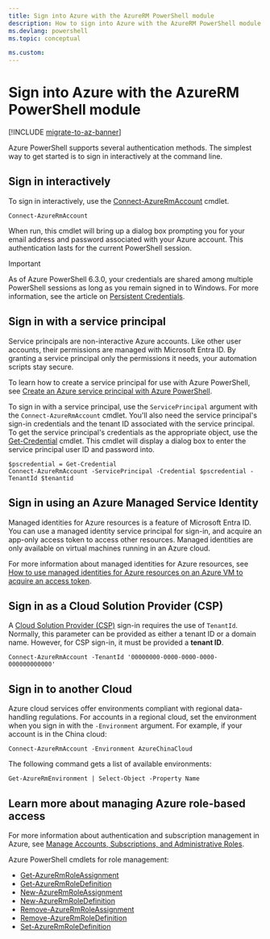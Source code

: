 ```yaml
---
title: Sign into Azure with the AzureRM PowerShell module
description: How to sign into Azure with the AzureRM PowerShell module as a user, service principal, or with managed identities for Azure resources.
ms.devlang: powershell
ms.topic: conceptual

ms.custom:
---
```

# Sign into Azure with the AzureRM PowerShell module

[!INCLUDE [migrate-to-az-banner](../../includes/migrate-to-az-banner.md)]

Azure PowerShell supports several authentication methods. The simplest way to get started is to sign
in interactively at the command line.

## Sign in interactively

To sign in interactively, use the
[Connect-AzureRmAccount](/powershell/module/azurerm.profile/connect-azurermaccount) cmdlet.

```azurepowershell-interactive
Connect-AzureRmAccount
```

When run, this cmdlet will bring up a dialog box prompting you for your email address and password
associated with your Azure account. This authentication lasts for the current PowerShell session.

> [!IMPORTANT]
> As of Azure PowerShell 6.3.0, your credentials are shared among multiple PowerShell sessions as
> long as you remain signed in to Windows. For more information, see the article on
> [Persistent Credentials](context-persistence.md).

## Sign in with a service principal

Service principals are non-interactive Azure accounts. Like other user accounts, their permissions
are managed with Microsoft Entra ID. By granting a service principal only the permissions it
needs, your automation scripts stay secure.

To learn how to create a service principal for use with Azure PowerShell, see
[Create an Azure service principal with Azure PowerShell](create-azure-service-principal-azureps.md).

To sign in with a service principal, use the `ServicePrincipal` argument with the
`Connect-AzureRmAccount` cmdlet. You'll also need the service principal's sign-in credentials and
the tenant ID associated with the service principal. To get the service principal's credentials as
the appropriate object, use the
[Get-Credential](/powershell/module/microsoft.powershell.security/get-credential) cmdlet. This
cmdlet will display a dialog box to enter the service principal user ID and password into.

```azurepowershell
$pscredential = Get-Credential
Connect-AzureRmAccount -ServicePrincipal -Credential $pscredential -TenantId $tenantid
```

## Sign in using an Azure Managed Service Identity

Managed identities for Azure resources is a feature of Microsoft Entra ID. You can use a managed
identity service principal for sign-in, and acquire an app-only access token to access other
resources. Managed identities are only available on virtual machines running in an Azure cloud.

For more information about managed identities for Azure resources, see
[How to use managed identities for Azure resources on an Azure VM to acquire an access token](/azure/active-directory/managed-identities-azure-resources/how-to-use-vm-token).

## Sign in as a Cloud Solution Provider (CSP)

A [Cloud Solution Provider (CSP)](https://azure.microsoft.com/offers/ms-azr-0145p/) sign-in requires
the use of `TenantId`. Normally, this parameter can be provided as either a tenant ID or a domain
name. However, for CSP sign-in, it must be provided a **tenant ID**.

```azurepowershell
Connect-AzureRmAccount -TenantId '00000000-0000-0000-0000-000000000000'
```

## Sign in to another Cloud

Azure cloud services offer environments compliant with regional data-handling regulations. For
accounts in a regional cloud, set the environment when you sign in with the `-Environment` argument.
For example, if your account is in the China cloud:

```azurepowershell
Connect-AzureRmAccount -Environment AzureChinaCloud
```

The following command gets a list of available environments:

```azurepowershell
Get-AzureRmEnvironment | Select-Object -Property Name
```

## Learn more about managing Azure role-based access

For more information about authentication and subscription management in Azure, see
[Manage Accounts, Subscriptions, and Administrative Roles](/azure/active-directory/role-based-access-control-configure).

Azure PowerShell cmdlets for role management:

* [Get-AzureRmRoleAssignment](/powershell/module/AzureRM.Resources/Get-AzureRmRoleAssignment)
* [Get-AzureRmRoleDefinition](/powershell/module/AzureRM.Resources/Get-AzureRmRoleDefinition)
* [New-AzureRmRoleAssignment](/powershell/module/AzureRM.Resources/New-AzureRmRoleAssignment)
* [New-AzureRmRoleDefinition](/powershell/module/AzureRM.Resources/New-AzureRmRoleDefinition)
* [Remove-AzureRmRoleAssignment](/powershell/module/AzureRM.Resources/Remove-AzureRmRoleAssignment)
* [Remove-AzureRmRoleDefinition](/powershell/module/AzureRM.Resources/Remove-AzureRmRoleDefinition)
* [Set-AzureRmRoleDefinition](/powershell/module/AzureRM.Resources/Set-AzureRmRoleDefinition)
